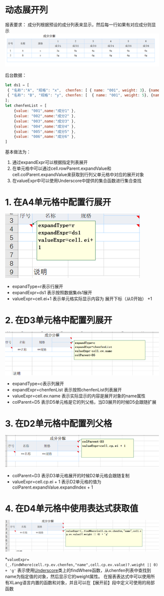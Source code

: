 # 动态展开列

报表要求： 成分列根据预设的成分列表来显示，然后每一行如果有对应成分则显示
![](dynamic-col/dynamic-col.png)

后台数据：
```javascript
let ds1 = [
 { "名称":"A", "规格": "x",  chenfen: [ { name: "001", weight: 3}, {name: "003", weight:4}] },
 { "名称": "B", "规格": "y", chenfen: [  { name: "001", weight: 5}, {name: "005", weight:6}]  }
];
let chenfenList = [
    {value: "001",name:"成分1" },
    {value: "002",name:"成分2" }, 
    {value: "003",name:"成分3" },
    {value: "004",name:"成分4" },
    {value: "005",name:"成分5" },
    {value: "006",name:"成分6" },
] 
```

基本做法为：
1. 通过expandExpr可以根据指定列表展开
2. 在单元格中可以通过cell.rowParent.expandValue和cell.colParent.expandValue来获取到行列父单元格中对应的展开对象
3. 在valueExpr中可以使用Underscore中提供的集合函数进行集合查找


# 1. 在A4单元格中配置行展开

![](dynamic-col/row-expand.png)

* expandType=r表示行展开
* expandExpr=ds1 表示按照数据集ds1展开
* valueExpr=cell.ei+1 表示单元格实际显示内容为 展开下标（从0开始） +1

# 2. 在D3单元格中配置列展开

![](dynamic-col/expand-col.png)

* expandType=c表示列展开
* expandExpr=chenfenList 表示按照chenfenList列表展开
* valueExpr=cell.ev.name 表示实际显示的内容是展开对象的name属性
* colParent=D5 表示D5单元格是它的列父格，当D3展开的时候D5会跟随扩展

# 3. 在D2单元格中配置列父格

![](dynamic-col/col-parent.png)

* colParent=D3 表示D3单元格展开的时候D2单元格会跟随复制
* valueExpr=cell.cp.ei + 1 表示D2单元格的值为 colParent.expandValue.expandIndex + 1

# 4. 在D4单元格中使用表达式获取值
![](dynamic-col/cell-value.png)

*`valueExpr=(_.findWhere(cell.rp.ev.chenfen,"name",cell.cp.ev.value)?.weight || 0) + 'g'`
表示使用[Underscore](https://gitee.com/canonical-entropy/nop-entropy/blob/master/nop-core/src/main/java/io/nop/core/lang/utils/Underscore.java)类上的findWhere函数，从chenfen列表中查找到name为指定值的对象，然后显示它的weight属性。
在报表表达式中可以使用所有XLang语言内置的函数和对象，并且可以在【展开前】段中定义可使用的局部函数